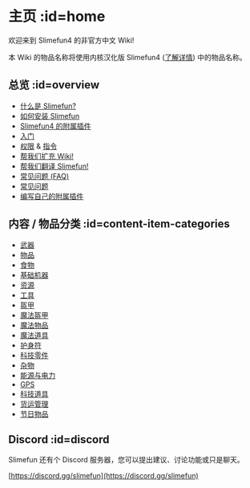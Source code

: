 # 主页 :id=home

欢迎来到 Slimefun4 的非官方中文 Wiki!

本 Wiki 的物品名称将使用内核汉化版 Slimefun4 ([了解详情](/Installing-Slimefun?id=slimefun-4-cn-downloads)) 中的物品名称。

## 总览 :id=overview

- [什么是 Slimefun?](/Slimefun-in-a-nutshell)
- [如何安装 Slimefun](/Installing-Slimefun)
- [Slimefun4 的附属插件](/Addons)
- [入门](/Getting-Started)
- [权限](/Permissions) & [指令](/Commands)
- [帮我们扩充 Wiki!](/Expanding-the-Wiki)
- [帮我们翻译 Slimefun!](/Translating-Slimefun)
- [常见问题 (FAQ)](/FAQ)
- [常见问题](/Common-Issues)
- [编写自己的附属插件](/Developer-Guide)

## 内容 / 物品分类 :id=content-item-categories

- [武器](/Weapons)
- [物品](/Items)
- [食物](/Food)
- [基础机器](/Basic-Machines)
- [资源](/Resources)
- [工具](/Tools)
- [盔甲](/Armor)
- [魔法盔甲](/Magical-Armor)
- [魔法物品](/Magical-Items)
- [魔法道具](/Magical-Gadgets)
- [护身符](/Talismans)
- [科技零件](/Technical-Components)
- [杂物](/Miscellaneous-Items)
- [能源与电力](/Electric-Machines)
- [GPS](/GPS)
- [科技道具](/Technical-Gadgets)
- [货运管理](/Cargo-Management)
- [节日物品](/Seasonal-Categories)

## Discord :id=discord

Slimefun 还有个 Discord 服务器，您可以提出建议、讨论功能或只是聊天。

[https://discord.gg/slimefun](https://discord.gg/slimefun)

